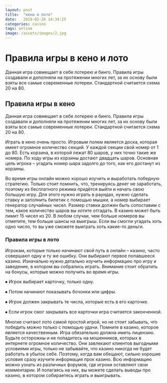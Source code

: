 ```yaml
---
layout: post
title:  "кено и лото"
date:   2019-02-26 14:34:25
categories: casino
tags: online
image: /assets/images/2.jpg
---
```


# Правила игры в кено и лото

Данная игра совмещает в себе лотерею и бинго. Правила игры создавали и дополняли на протяжении многих лет, за их основу были взяты все самые современные лотереи. Стандартной считается схема 20 на 80.

## Правила игры в кено

Данная игра совмещает в себе лотерею и бинго. Правила игры создавали и дополняли на протяжении многих лет, за их основу были взяты все самые современные лотереи. Стандартной считается схема 20 на 80.

Играть в кено очень просто. Игровым полем является доска, которая имеет огромное количество секций. У каждой секции свой номер от 1 до 80. Есть корзина, в которой лежат 80 шаров, у них точно такие же номера. По ходу игры из корзины достают двадцать шаров. Основная цель игрока – угадать номер шара задолго до того, как его достанут из корзины.

Во время игры онлайн можно хорошо изучить и выработать победную стратегию. Только стоит помнить, что, тренируясь денег не заработать, поэтому из бесплатного режима придётся выйти и начать свою большую игру. Для этого нужно играть в раундах, нужно сделать ставку и заполнить билетик с помощью мышки, а номер выбирает генератор случайных чисел. Размер ставки должен быть сопоставим с тем, какое количество шаров вы хотите отгадать. В казино может быть лимит 15 чисел из 20. В любом случаи, чем больше номеров вы отметите, тем больше шансы на выигрыш. Если вы смогли угадать хоть одно число, то вы уже сможете выиграть хоть какие-то деньги.

### Правила игры в лото

Игрокам, которые только начинают свой путь в онлайн – казино, часто совершают одну и ту же ошибку. Они выбирают первое попавшееся казино. Изначально нужно детально изучить информацию про игру и заведение, в котором вы собрались играть. Внимание стоит обратить на бонусы, которые можно получить во время игры.

⦁	Игрок выбирает карточку, только одну.

⦁	Потом начинают показывать бочонки или цифры.

⦁	Игрок должен закрывать те числа, которые есть в его карточке.

⦁	Если игрок смог закрывать все карточки игра считается законченной.

Многие считают лото самой простой игрой, но не стоит забывать, что победить можно только с помощью удачи. Помните в казино, которое является качественным. Игра обязательно должна иметь лицензию. Будьте осторожны и не попадитесь на мошенников, которых в интернете огромное количество. Они завлекают клиентов выгодными условиями игры, только не забывайте, что казино никогда не будет работать в убыток себе. Поэтому, когда вам обещают, сильно хорошие условия сразу изучите информация прок казино. Всю информацию можно узнать из различных форумов, где игроки оставляют свои комментарии. И полагаясь на них, вы можете сделать выводы про казино, в котором собираетесь играть и выигрывать.

